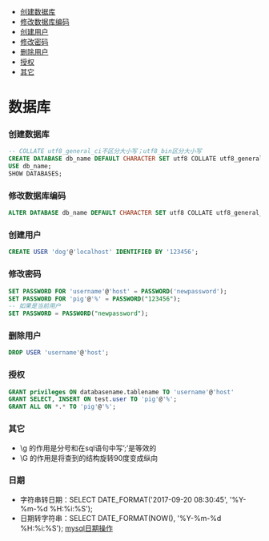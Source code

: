 - [创建数据库](#创建数据库)
- [修改数据库编码](#修改数据库编码)
- [创建用户](#创建用户)
- [修改密码](#修改密码)
- [删除用户](#删除用户)
- [授权](#授权)
- [其它](#其它)
# 数据库
### 创建数据库
~~~ sql
-- COLLATE utf8_general_ci不区分大小写；utf8_bin区分大小写
CREATE DATABASE db_name DEFAULT CHARACTER SET utf8 COLLATE utf8_general_ci;
USE db_name;
SHOW DATABASES;
~~~
### 修改数据库编码
~~~ sql
ALTER DATABASE db_name DEFAULT CHARACTER SET utf8 COLLATE utf8_general_ci;
~~~
### 创建用户
~~~ sql
CREATE USER 'dog'@'localhost' IDENTIFIED BY '123456';
~~~
### 修改密码
~~~ sql
SET PASSWORD FOR 'username'@'host' = PASSWORD('newpassword');
SET PASSWORD FOR 'pig'@'%' = PASSWORD("123456");
-- 如果是当前用户
SET PASSWORD = PASSWORD("newpassword");
~~~
### 删除用户
~~~ sql
DROP USER 'username'@'host';
~~~
### 授权
~~~ sql
GRANT privileges ON databasename.tablename TO 'username'@'host'
GRANT SELECT, INSERT ON test.user TO 'pig'@'%';
GRANT ALL ON *.* TO 'pig'@'%';
~~~
### 其它
- \g 的作用是分号和在sql语句中写’;’是等效的 
- \G 的作用是将查到的结构旋转90度变成纵向
### 日期
- 字符串转日期：SELECT DATE_FORMAT('2017-09-20 08:30:45', '%Y-%m-%d %H:%i:%S');
- 日期转字符串：SELECT DATE_FORMAT(NOW(), '%Y-%m-%d %H:%i:%S');
[mysql日期操作](https://www.cnblogs.com/geaozhang/p/6740457.html)